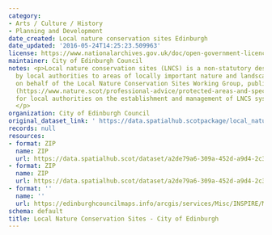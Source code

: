 ```yaml
---
category:
- Arts / Culture / History
- Planning and Development
date_created: Local nature conservation sites Edinburgh
date_updated: '2016-05-24T14:25:23.509963'
license: https://www.nationalarchives.gov.uk/doc/open-government-licence/version/3/
maintainer: City of Edinburgh Council
notes: <p>Local nature conservation sites (LNCS) is a non-statutory designation given
  by local authorities to areas of locally important nature and landscapes. NatureScot,
  on behalf of the Local Nature Conservation Sites Working Group, published guidance
  (https://www.nature.scot/professional-advice/protected-areas-and-species/protected-areas/local-designations/local-nature-conservation-sites)
  for local authorities on the establishment and management of LNCS systems in Scotland.
  </p>
organization: City of Edinburgh Council
original_dataset_link: ' https://data.spatialhub.scotpackage/local_nature_conservation_sites-ce'
records: null
resources:
- format: ZIP
  name: ZIP
  url: https://data.spatialhub.scot/dataset/a2de79a6-309a-452d-a9d4-2c3f3804ad95/resource/c79e94b0-716f-4c07-8e52-c98ffc00c3ea/download/forspatialhub.zip
- format: ZIP
  name: ZIP
  url: https://data.spatialhub.scot/dataset/a2de79a6-309a-452d-a9d4-2c3f3804ad95/resource/6f7109fb-3002-4458-801d-fd5f9f2f230c/download/lncs_jan2019_update.zip
- format: ''
  name: ''
  url: https://edinburghcouncilmaps.info/arcgis/services/Misc/INSPIRE/MapServer/WFSServer?
schema: default
title: Local Nature Conservation Sites - City of Edinburgh
---
```

